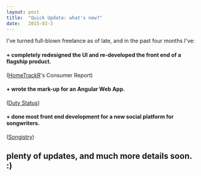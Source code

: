 ```yaml
---
layout: post
title:  "Quick Update: what's new?"
date:   2015-03-3
---
```


I've turned full-blown freelance as of late, and in the past four months I've:

#### + completely redesigned the UI and re-developed the front end of a flagship product.
([HomeTrackR](https://hometrackr.com/)'s Consumer Report)

#### + wrote the mark-up for an Angular Web App.
([Duty Status](http://www.dutystatus.com/))

#### + done most front end development for a new social platform for songwriters.
([Songistry](https://songistry.com/))


## plenty of updates, and much more details soon. :)
